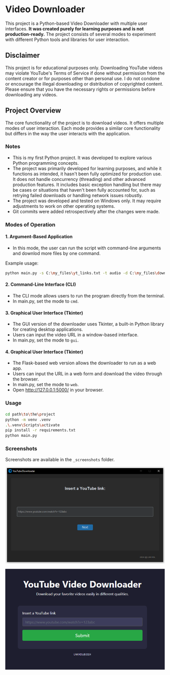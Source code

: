# Video Downloader

This project is a Python-based Video Downloader with multiple user interfaces. **It was created purely for learning purposes and is not production-ready.** The project consists of several modes to experiment with different Python tools and libraries for user interaction.

## Disclaimer

This project is for educational purposes only. Downloading YouTube videos may violate YouTube's Terms of Service if done without permission from the content creator or for purposes other than personal use. I do not condone or encourage the illegal downloading or distribution of copyrighted content. Please ensure that you have the necessary rights or permissions before downloading any videos.


## Project Overview

The core functionality of the project is to download videos. It offers multiple modes of user interaction. Each mode provides a similar core functionality but differs in the way the user interacts with the application.

### Notes
- This is my first Python project. It was developed to explore various Python programming concepts.
- The project was primarily developed for learning purposes, and while it functions as intended, it hasn't been fully optimized for production use. It does not handle concurrency (threading) and other advanced production features. It includes basic exception handling but there may be cases or situations that haven't been fully accounted for, such as retrying failed downloads or handling network issues robustly.
- The project was developed and tested on Windows only. It may require adjustments to work on other operating systems.
- Git commits were added retrospectively after the changes were made.
  
### Modes of Operation

#### 1. Argument-Based Application
- In this mode, the user can run the script with command-line arguments and downlod more files by one command.

Example usage:
```bash
python main.py -s C:\my_files\yt_links.txt -t audio -d C:\my_files\downloads\audio
```

#### 2. Command-Line Interface (CLI)
- The CLI mode allows users to run the program directly from the terminal.
- In main.py, set the mode to `cmd`.
  
#### 3. Graphical User Interface (Tkinter)
- The GUI version of the downloader uses Tkinter, a built-in Python library for creating desktop applications.
- Users can input the video URL in a window-based interface.
- In main.py, set the mode to `gui`.

#### 4. Graphical User Interface (Tkinter)
- The Flask-based web version allows the downloader to run as a web app.
- Users can input the URL in a web form and download the video through the browser.
- In main.py, set the mode to `web`.
- Open http://127.0.0.1:5000/ in your browser.

### Usage
```bash
cd path\to\the\project
python -m venv .venv
.\.venv\Scripts\activate
pip install -r requirements.txt
python main.py
```

### Screenshots
Screenshots are available in the `_screenshots` folder.

![GUI](./_screenshots/gui01.PNG "GUI]")

![WEB](./_screenshots/web01.PNG "WEB]")
